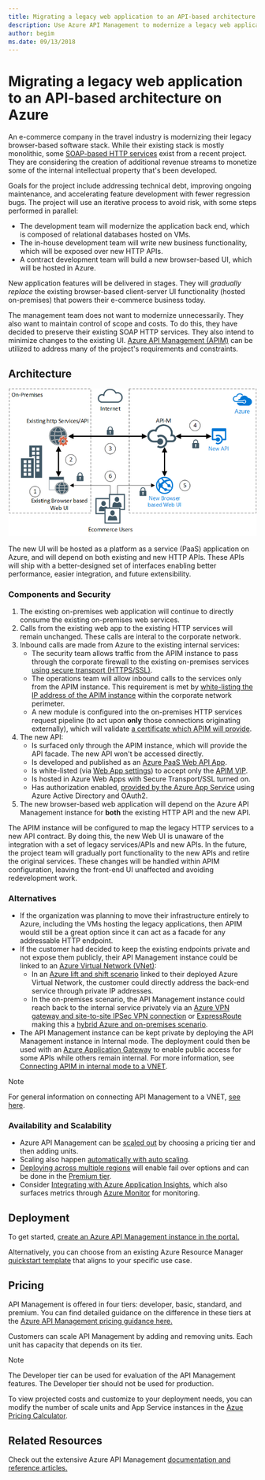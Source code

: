 ```yaml
---
title: Migrating a legacy web application to an API-based architecture on Azure
description: Use Azure API Management to modernize a legacy web application.
author: begim
ms.date: 09/13/2018
---
```


# Migrating a legacy web application to an API-based architecture on Azure

An e-commerce company in the travel industry is modernizing their legacy browser-based software stack. While their existing stack is mostly monolithic, some [SOAP-based HTTP services][soap] exist from a recent project. They are considering the creation of additional revenue streams to monetize some of the internal intellectual property that's been developed.

Goals for the project include addressing technical debt, improving ongoing maintenance, and accelerating feature development with fewer regression bugs. The project will use an iterative process to avoid risk, with some steps performed in parallel:

* The development team will modernize the application back end, which is composed of relational databases hosted on VMs.
* The in-house development team will write new business functionality, which will be exposed over new HTTP APIs.
* A contract development team will build a new browser-based UI, which will be hosted in Azure.

New application features will be delivered in stages. They will *gradually replace* the existing browser-based client-server UI functionality (hosted on-premises) that powers their e-commerce business today.

The management team does not want to modernize unnecessarily. They also want to maintain control of scope and costs. To do this, they have decided to preserve their existing SOAP HTTP services. They also intend to minimize changes to the existing UI. [Azure API Management (APIM)][apim] can be utilized to address many of the project's requirements and constraints.

## Architecture

![Architecture diagram][architecture]

The new UI will be hosted as a platform as a service (PaaS) application on Azure, and will depend on both existing and new HTTP APIs. These APIs will ship with a better-designed set of interfaces enabling better performance, easier integration, and future extensibility.

### Components and Security

1. The existing on-premises web application will continue to directly consume the existing on-premises web services.
2. Calls from the existing web app to the existing HTTP services will remain unchanged. These calls are interal to the corporate network.
3. Inbound calls are made from Azure to the existing internal services:
    * The security team allows traffic from the APIM instance to pass through the corporate firewall to the existing on-premises services [using secure transport (HTTPS/SSL)][apim-ssl].
    * The operations team will allow inbound calls to the services only from the APIM instance. This requirement is met by [white-listing the IP address of the APIM instance][apim-whitelist-ip] within the corporate network perimeter.
    * A new module is configured into the on-premises HTTP services request pipeline (to act upon **only** those connections originating externally), which will validate [a certificate which APIM will provide][apim-mutualcert-auth].
1. The new API:
    * Is surfaced only through the APIM instance, which will provide the API facade. The new API won't be accessed directly.
    * Is developed and published as an [Azure PaaS Web API App][azure-api-apps].
    * Is white-listed (via [Web App settings][azure-appservice-ip-restrict]) to accept only the [APIM VIP][apim-faq-vip].
    * Is hosted in Azure Web Apps with Secure Transport/SSL turned on.
    * Has authorization enabled, [provided by the Azure App Service][azure-appservice-auth] using Azure Active Directory and OAuth2.
2. The new browser-based web application will depend on the Azure API Management instance for **both** the existing HTTP API and the new API.

The APIM instance will be configured to map the legacy HTTP services to a new API contract. By doing this, the new Web UI is unaware of the integration with a set of legacy services/APIs and new APIs. In the future, the project team will gradually port functionality to the new APIs and retire the original services. These changes will be handled within APIM configuration, leaving the front-end UI unaffected and avoiding redevelopment work.

### Alternatives

* If the organization was planning to move their infrastructure entirely to Azure, including the VMs hosting the legacy applications, then APIM would still be a great option since it can act as a facade for any addressable HTTP endpoint.
* If the customer had decided to keep the existing endpoints private and not expose them publicly, their API Management instance could be linked to an [Azure Virtual Network (VNet)][azure-vnet]:
  * In an [Azure lift and shift scenario][azure-vm-lift-shift] linked to their deployed Azure Virtual Network, the customer could directly address the back-end service through private IP addresses.
  * In the on-premises scenario, the API Management instance could reach back to the internal service privately via an [Azure VPN gateway and site-to-site IPSec VPN connection][azure-vpn] or [ExpressRoute][azure-er] making this a [hybrid Azure and on-premises scenario][azure-hybrid].
* The API Management instance can be kept private by deploying the API Management instance in Internal mode. The deployment could then be used with an [Azure Application Gateway][azure-appgw] to enable public access for some APIs while others remain internal. For more information, see [Connecting APIM in internal mode to a VNET][apim-vnet-internal].

> [!NOTE]
> For general information on connecting API Management to a VNET, [see here][apim-vnet].

### Availability and Scalability

* Azure API Management can be [scaled out][apim-scaleout] by choosing a pricing tier and then adding units.
* Scaling also happen [automatically with auto scaling][apim-autoscale].
* [Deploying across multiple regions][apim-multi-regions] will enable fail over options and can be done in the [Premium tier][apim-pricing].
* Consider [Integrating with Azure Application Insights][azure-apim-ai], which also surfaces metrics through [Azure Monitor][azure-mon] for monitoring.

## Deployment

To get started, [create an Azure API Management instance in the portal.][apim-create]

Alternatively, you can choose from an existing Azure Resource Manager [quickstart template][azure-quickstart-templates-apim] that aligns to your specific use case.

## Pricing

API Management is offered in four tiers: developer, basic, standard, and premium. You can find detailed guidance on the difference in these tiers at the [Azure API Management pricing guidance here.][apim-pricing]

Customers can scale API Management by adding and removing units. Each unit has capacity that depends on its tier.

> [!NOTE]
> The Developer tier can be used for evaluation of the API Management features. The Developer tier should not be used for production.

To view projected costs and customize to your deployment needs, you can modify the number of scale units and App Service instances in the [Azue Pricing Calculator][pricing-calculator].

## Related Resources

Check out the extensive Azure API Management [documentation and reference articles.][apim]

<!-- links -->
[architecture]: ./media/architecture-apim-api-scenario.png
[apim-create]: /azure/api-management/get-started-create-service-instance
[apim-git]: /azure/api-management/api-management-configuration-repository-git
[apim-multi-regions]: /azure/api-management/api-management-howto-deploy-multi-region
[apim-autoscale]: /azure/api-management/api-management-howto-autoscale
[apim-scaleout]: /azure/api-management/upgrade-and-scale
[azure-apim-ai]: /azure/api-management/api-management-howto-app-insights
[azure-ai]: /azure/application-insights/
[azure-mon]: /azure/monitoring-and-diagnostics/monitoring-overview
[azure-appgw]: /azure/application-gateway/application-gateway-introduction
[apim-vnet-internal]: /azure/api-management/api-management-howto-integrate-internal-vnet-appgateway
[apim-vnet]: /azure/api-management/api-management-using-with-vnet
[azure-hybrid]: /azure/architecture/reference-architectures/hybrid-networking/
[azure-er]: /azure/expressroute/expressroute-introduction
[azure-vpn]: /azure/vpn-gateway/vpn-gateway-howto-site-to-site-resource-manager-portal
[azure-vnet]: /azure/virtual-network/virtual-networks-overview
[azure-appservice-auth]: /azure/app-service/app-service-authentication-overview#identity-providers
[apim-faq-vip]: /azure/api-management/api-management-faq#is-the-api-management-gateway-ip-address-constant-can-i-use-it-in-firewall-rules
[azure-appservice-ip-restrict]: /azure/app-service/app-service-ip-restrictions
[azure-api-apps]: /azure/app-service/
[apim-ssl]: /azure/api-management/api-management-howto-manage-protocols-ciphers
[apim-mutualcert-auth]: /azure/api-management/api-management-howto-mutual-certificates
[apim-whitelist-ip]: /azure/api-management/api-management-faq#is-the-api-management-gateway-ip-address-constant-can-i-use-it-in-firewall-rules
[anti-corruption-layer-pattern]: /azure/architecture/patterns/anti-corruption-layer
[apim]: /azure/api-management/api-management-key-concepts
[apim-api-design-guidance]: /azure/architecture/best-practices/api-design
[visualstudio-youtube-solid-design]: https://youtu.be/agkWYPUcLpg
[azure-vm-lift-shift]: https://azure.microsoft.com/resources/azure-virtual-datacenter-lift-and-shift-guide/
[standard-pricing-calc]: https://azure.com/e/
[premium-pricing-calc]: https://azure.com/e/
[apim-pricing]: https://azure.microsoft.com/pricing/details/api-management/
[azure-quickstart-templates-apim]: https://azure.microsoft.com/resources/templates/?term=API+Management&pageNumber=1
[soap]: https://en.wikipedia.org/wiki/SOAP
[pricing-calculator]: https://azure.com/e/0e916a861fac464db61342d378cc0bd6
